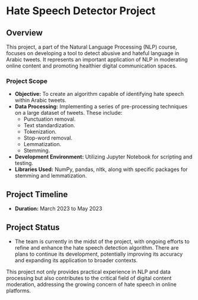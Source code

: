 # Hate Speech Detector Project

## Overview
This project, a part of the Natural Language Processing (NLP) course, focuses on developing a tool to detect abusive and hateful language in Arabic tweets. It represents an important application of NLP in moderating online content and promoting healthier digital communication spaces.

### Project Scope
- **Objective:** To create an algorithm capable of identifying hate speech within Arabic tweets.
- **Data Processing:** Implementing a series of pre-processing techniques on a large dataset of tweets. These include:
  - Punctuation removal.
  - Text standardization.
  - Tokenization.
  - Stop-word removal.
  - Lemmatization.
  - Stemming.
- **Development Environment:** Utilizing Jupyter Notebook for scripting and testing.
- **Libraries Used:** NumPy, pandas, nltk, along with specific packages for stemming and lemmatization.

## Project Timeline
- **Duration:** March 2023 to May 2023

## Project Status
- The team is currently in the midst of the project, with ongoing efforts to refine and enhance the hate speech detection algorithm. There are plans to continue its development, potentially improving its accuracy and expanding its application to broader contexts.

This project not only provides practical experience in NLP and data processing but also contributes to the critical field of digital content moderation, addressing the growing concern of hate speech in online platforms.
